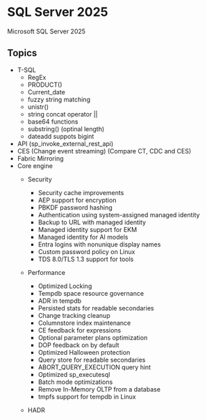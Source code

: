 # SQL Server 2025
Microsoft SQL Server 2025

## Topics

- T-SQL
  * RegEx
  * PRODUCT()
  * Current_date
  * fuzzy string matching
  * unistr()
  * string concat operator ||
  * base64 functions
  * substring() (optinal length)
  * dateadd suppots bigint
- API (sp_invoke_external_rest_api)
- CES (Change event streaming)   (Compare CT, CDC and CES)
- Fabric Mirroring
- Core engine
  * Security
     *  Security cache improvements
     *   AEP support for encryption
     * PBKDF password hashing
     *   Authentication using system-assigned managed identity
     *  Backup to URL with managed identity
     *   Managed identity support for EKM
     *   Managed identity for AI models
     *   Entra logins with nonunique display names
     *   Custom password policy on Linux
     *   TDS 8.0/TLS 1.3 support for tools

  * Performance
    * Optimized Locking
    * Tempdb space resource governance
    * ADR in tempdb
    * Persisted stats for readable secondaries
    * Change tracking cleanup
    * Columnstore index maintenance
    * CE feedback for expressions
    * Optional parameter plans optimization
    * DOP feedback on by default
    * Optimized Halloween protection
    * Query store for readable secondaries
    * ABORT_QUERY_EXECUTION query hint
    * Optimized sp_executesql
    * Batch mode optimizations
    * Remove In-Memory OLTP from a database
    * tmpfs support for tempdb in Linux



  * HADR
